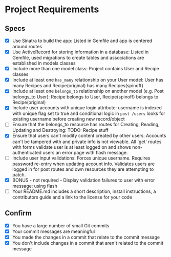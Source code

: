 # Project Requirements

## Specs

- [X] Use Sinatra to build the app: Listed in Gemfile and app is centered around routes
- [X] Use ActiveRecord for storing information in a database: Listed in Gemfile, used migrations to create tables and associations are established in models classes
- [X] Include more than one model class: Project contains User and Recipe classes
- [X] Include at least one `has_many` relationship on your User model: User has many Recipes and Recipe(original) has many Recipes(spinoff)
- [X] Include at least one `belongs_to` relationship on another model (e.g. Post belongs_to User): Recipe belongs to User, Recipe(spinoff) belongs to Recipe(original)
- [X] Include user accounts with unique login attribute: username is indexed with unique flag set to true and conditional logic in `post /users` looks for existing username before creating new record/object
- [ ] Ensure that the belongs_to resource has routes for Creating, Reading, Updating and Destroying: TODO: Recipe stuff
- [X] Ensure that users can't modify content created by other users: Accounts can't be tampered with and private info is not viewable. All 'get' routes with forms validate user is at least logged on and shows non-authenticated users an error page with flash message.
- [ ] Include user input validations: Forces unique username. Requires password re-entry when updating account info. Validates users are logged in for post routes and own resources they are attempting to patch.
- [X] BONUS - not required - Display validation failures to user with error message: using flash
- [ ] Your README.md includes a short description, install instructions, a contributors guide and a link to the license for your code

## Confirm

- [X] You have a large number of small Git commits
- [X] Your commit messages are meaningful
- [X] You made the changes in a commit that relate to the commit message
- [X] You don't include changes in a commit that aren't related to the commit message
